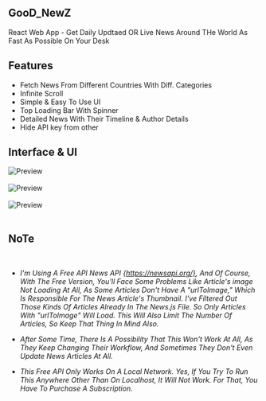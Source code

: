 ## GooD_NewZ
React Web App - Get Daily Updtaed OR Live News Around THe World As Fast As Possible On Your Desk
<br>
## Features
<ul>
  <li>Fetch News From  Different Countries With Diff. Categories </li>
  <li> Infinite Scroll </li>
  <li> Simple &  Easy To Use UI </li>
  <li> Top Loading Bar With Spinner </li>
  <li> Detailed News With Their Timeline & Author Details </li>
  <li> Hide API key from other </li>
</ul>

## Interface & UI
![Preview](https://github.com/MaZikal7nap/GooD_NewZ/blob/main/sc1.png)
<br><br>
![Preview](https://github.com/MaZikal7nap/GooD_NewZ/blob/main/sc3.png)
<br><br>
![Preview](https://github.com/MaZikal7nap/GooD_NewZ/blob/main/sc4.png)
<br><br>

## NoTe 
<br>

* <i>I'm Using A Free API News API {https://newsapi.org/}, And Of Course, With The Free Version, You'll Face Some Problems Like Article's image Not Loading At All, As Some Articles Don't Have A "urlToImage," Which Is Responsible For The News Article's Thumbnail. I've Filtered Out Those Kinds Of Articles Already In The News.js File. So Only Articles With "urlToImage" Will Load. This Will Also Limit The Number Of Articles, So Keep That Thing In Mind Also.
  
* After Some Time, There Is A Possibility That This Won't Work At All, As They Keep Changing Their Workflow, And Sometimes They Don't Even Update News Articles At All.

* This Free API Only Works On A Local Network. Yes, If You Try To Run This Anywhere Other Than On Localhost, It Will Not Work. For That, You Have To Purchase A Subscription.</i>
